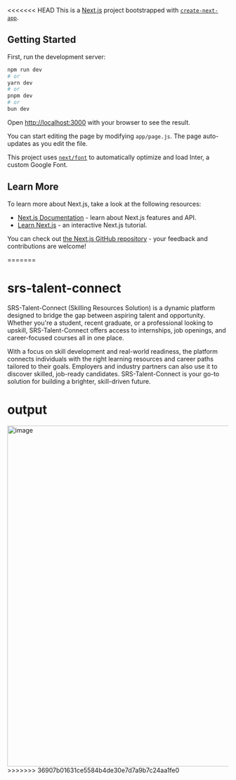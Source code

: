 <<<<<<< HEAD
This is a [Next.js](https://nextjs.org/) project bootstrapped with [`create-next-app`](https://github.com/vercel/next.js/tree/canary/packages/create-next-app).

## Getting Started

First, run the development server:

```bash
npm run dev
# or
yarn dev
# or
pnpm dev
# or
bun dev
```

Open [http://localhost:3000](http://localhost:3000) with your browser to see the result.

You can start editing the page by modifying `app/page.js`. The page auto-updates as you edit the file.

This project uses [`next/font`](https://nextjs.org/docs/basic-features/font-optimization) to automatically optimize and load Inter, a custom Google Font.

## Learn More

To learn more about Next.js, take a look at the following resources:

- [Next.js Documentation](https://nextjs.org/docs) - learn about Next.js features and API.
- [Learn Next.js](https://nextjs.org/learn) - an interactive Next.js tutorial.

You can check out [the Next.js GitHub repository](https://github.com/vercel/next.js/) - your feedback and contributions are welcome!

=======
# srs-talent-connect
SRS-Talent-Connect (Skilling Resources Solution) is a dynamic platform designed to bridge the gap between aspiring talent and opportunity. Whether you're a student, recent graduate, or a professional looking to upskill, SRS-Talent-Connect offers access to internships, job openings, and career-focused courses all in one place.

With a focus on skill development and real-world readiness, the platform connects individuals with the right learning resources and career paths tailored to their goals. Employers and industry partners can also use it to discover skilled, job-ready candidates. SRS-Talent-Connect is your go-to solution for building a brighter, skill-driven future.


# output 

<img width="1893" height="774" alt="image" src="https://github.com/user-attachments/assets/31f0859d-34ef-4709-a09a-c8db090e8124" />
>>>>>>> 36907b01631ce5584b4de30e7d7a9b7c24aa1fe0
